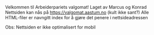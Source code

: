 Velkommen til Arbeiderpariets valgomat! 
Laget av Marcus og Konrad
Nettsiden kan nås på https://valgomat.aastum.no (kult ikke sant?)
Alle HTML-filer er navngitt index for å gjøre det penere i nettsideadressen

Obs: Nettsiden er ikke optimalisert for mobil